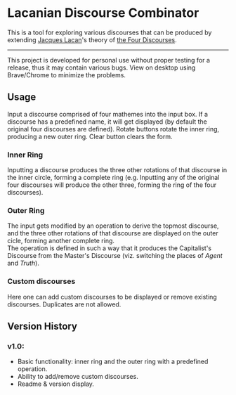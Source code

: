 # Lacanian Discourse Combinator
This is a tool for exploring various discourses that can be produced by extending [Jacques Lacan](https://en.wikipedia.org/wiki/Jacques_Lacan)'s theory of [the Four Discourses](https://nosubject.com/Four_Discourses). 

---
This project is developed for personal use without proper testing for a release, thus it may contain various bugs. View on desktop using Brave/Chrome to minimize the problems.
## Usage
Input a discourse comprised of four mathemes into the input box. If a discourse has a predefined name, it will get displayed (by default the original four discourses are defined). Rotate buttons rotate the inner ring, producing a new outer ring. Clear button clears the form.
### Inner Ring
Inputting a discourse produces the three other rotations of that discourse 
in the inner circle, forming a complete ring (e.g. Inputting any of the original four discourses will produce the other three, forming the ring of the four discourses).
### Outer Ring
The input gets modified by an operation to derive the topmost discourse, and the three other rotations of that discourse are displayed on the outer cicle, forming another complete ring. \
The operation is defined in such a way that it produces the Capitalist's Discourse from the Master's Discourse (viz. switching the places of *Agent* and *Truth*).
### Custom discourses
Here one can add custom discourses to be displayed or remove existing discourses. Duplicates are not allowed.
## Version History
### v1.0:
- Basic functionality: inner ring and the outer ring with a predefined operation.
- Ability to add/remove custom discourses.
- Readme & version display.
